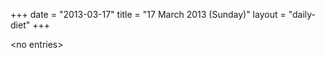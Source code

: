 +++
date = "2013-03-17"
title = "17 March 2013 (Sunday)"
layout = "daily-diet"
+++


\<no entries\>
